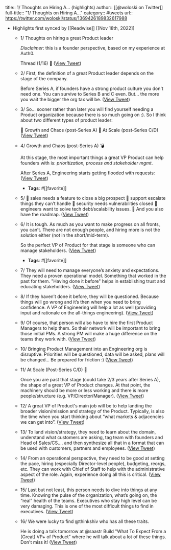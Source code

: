 title:: 1/ Thoughts on Hiring A... (highlights)
author:: [[@woloski on Twitter]]
full-title:: "1/ Thoughts on Hiring A..."
category:: #tweets
url:: https://twitter.com/woloski/status/1369426189832617988

- Highlights first synced by [[Readwise]] [[Nov 18th, 2022]]
	- 1/ Thoughts on hiring a great Product leader
	  
	  *Disclaimer*: this is a founder perspective, based on my experience at Auth0.
	  
	  Thread (1/16) 🧵 ([View Tweet](https://twitter.com/woloski/status/1369426189832617988))
	- 2/ First, the definition of a great Product leader depends on the stage of the company. 
	  
	  Before Series A, if founders have a strong product culture you don't need one. You can survive to Series B and C even. But... the more you wait the bigger the org tax will be. ([View Tweet](https://twitter.com/woloski/status/1369426190679834633))
	- 3/ So... sooner rather than later you will find yourself needing a Product organization because there is so much going on :). So I think about two different types of product leader:
	  
	  🔹 Growth and Chaos (post-Series A)
	  🔹 At Scale (post-Series C/D) ([View Tweet](https://twitter.com/woloski/status/1369426191942352902))
	- 4/ Growth and Chaos (post-Series A) 💣
	  
	  At this stage, the most important things a great VP Product can help founders with is: *prioritization, process and stakeholder mgmt*. 
	  
	  After Series A, Engineering starts getting flooded with requests: ([View Tweet](https://twitter.com/woloski/status/1369426193188020235))
		- **Tags**: #[[favorite]]
	- 5/ 🔹 sales needs a feature to close a big prospect
	  🔹 support escalate things they can’t handle
	  🔹 security needs vulnerabilities closed
	  🔹 engineers want to solve tech debt/scalability issues.
	  🔹 And you also have the roadmap. ([View Tweet](https://twitter.com/woloski/status/1369426194563801089))
	- 6/ It is tough. As much as you want to make progress on all fronts, you can’t. There are not enough people, and hiring more is not the solution either (not in the short/mid-term).
	  
	  So the perfect VP of Product for that stage is someone who can manage stakeholders. ([View Tweet](https://twitter.com/woloski/status/1369426195595550723))
		- **Tags**: #[[favorite]]
	- 7/ They will need to manage everyone’s anxiety and expectations. They need a proven operational model. Something that worked in the past for them. "Having done it before" helps in establishing trust and educating stakeholders. ([View Tweet](https://twitter.com/woloski/status/1369426196606423047))
	- 8/ If they haven’t done it before, they will be questioned. Because things will go wrong and it’s then when you need to bring confidence.
	  A VP of Engineering will help a lot as well (providing input and rationale on the all-things engineering). ([View Tweet](https://twitter.com/woloski/status/1369426197919174656))
	- 9/ Of course, that person will also have to hire the first Product Managers to help them. So their network will be important to bring those initial PMs. A strong PM will make a huge difference on the teams they work with. ([View Tweet](https://twitter.com/woloski/status/1369426199131414536))
	- 10/ Bringing Product Management into an Engineering org is disruptive. Priorities will be questioned, data will be asked, plans will be changed… Be prepared for friction :) ([View Tweet](https://twitter.com/woloski/status/1369426200402272260))
	- 11/ At Scale (Post-Series C/D) 🚀
	  
	  Once you are past that stage (could take 2/3 years after Series A), the shape of a great VP of Product changes. At that point, the machinery should be more or less working and there is more people/structure (e.g. VP/Director/Manager). ([View Tweet](https://twitter.com/woloski/status/1369426201379495947))
	- 12/ A great VP of Product's main job will be to help landing the broader vision/mission and strategy of the Product. Typically, is also the time when you start thinking about “what markets & adjacencies we can get into”. ([View Tweet](https://twitter.com/woloski/status/1369426202423869441))
	- 13/ To land vision/strategy, they need to learn about the domain, understand what customers are asking, tag team with founders and Head of Sales/CS.... and then synthesize all that in a format that can be used with customers, partners and employees. ([View Tweet](https://twitter.com/woloski/status/1369426203615109123))
	- 14/ From an operational perspective, they need to be good at setting the pace, hiring (especially Director-level people), budgeting, reorgs, etc. They can work with Chief of Staff to help with the administrative aspect of the role. Again, experience doing all this is critical. ([View Tweet](https://twitter.com/woloski/status/1369426204600786951))
	- 15/ Last but not least, this person needs to dive into things at any time. Knowing the pulse of the organization, what’s going on, the “real” health of the teams. Executives who stay high level can be very damaging. This is one of the most difficult things to find in executives. ([View Tweet](https://twitter.com/woloski/status/1369426205838094346))
	- 16/ We were lucky to find @thinkshiv who has all these traits.
	  
	  He is doing a talk tomorrow at @saastr Build "What To Expect From a (Great) VP+ of Product" where he will talk about a lot of these things. Don't miss it! ([View Tweet](https://twitter.com/woloski/status/1369426206907596800))